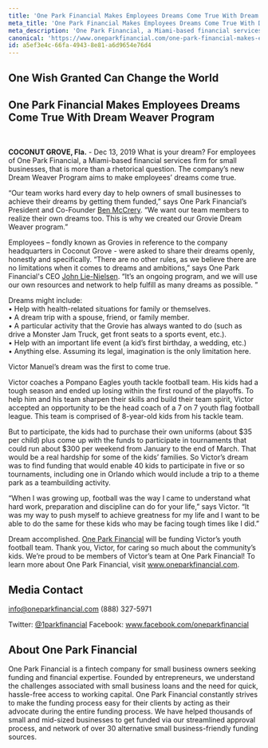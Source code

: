 ```yaml
---
title: 'One Park Financial Makes Employees Dreams Come True With Dream Weaver Program'
meta_title: 'One Park Financial Makes Employees Dreams Come True With Dream Weaver Program'
meta_description: 'One Park Financial, a Miami-based financial services firm for small businesses, aims to make employees’ dreams come true with their new Dream Weaver Program.'
canonical: 'https://www.oneparkfinancial.com/one-park-financial-makes-employees-dreams-come-true-with-dream-weaver-program'
id: a5ef3e4c-66fa-4943-8e81-a6d9654e76d4
---
```

## One Wish Granted Can Change the World

## One Park Financial Makes Employees Dreams Come True With Dream Weaver Program
</br >

**COCONUT GROVE, Fla.** - Dec 13, 2019 What is your dream?  For employees of One Park Financial, a Miami-based financial services firm for small businesses, that is more than a rhetorical question. The company’s new Dream Weaver Program aims to make employees’ dreams come true.

“Our team works hard every day to help owners of small businesses to achieve their dreams by getting them funded,” says One Park Financial’s President and Co-Founder [Ben McCrery](https://www.linkedin.com/in/benmccrery/). “We want our team members to realize their own dreams too. This is why we created our Grovie Dream Weaver program.”

Employees – fondly known as Grovies in reference to the company headquarters in Coconut Grove - were asked to share their dreams openly, honestly and specifically. 
“There are no other rules, as we believe there are no limitations when it comes to dreams and ambitions,” says One Park Financial's CEO [John Lie-Nielsen](https://www.linkedin.com/in/john-lie-nielsen-9304243/). “It’s an ongoing program, and we will use our own resources and network to help fulfill as many dreams as possible. ”

Dreams might include: </br >
•	Help with health-related situations for family or themselves. 
</br>
•	A dream trip with a spouse, friend, or family member. </br >
•	A particular activity that the Grovie has always wanted to do (such as drive a Monster Jam Truck, get front seats to a sports event, etc.).</br >
•	Help with an important life event (a kid’s first birthday, a wedding, etc.)</br >
•	Anything else. Assuming its legal, imagination is the only limitation here.</br >

Victor Manuel’s dream was the first to come true.

Victor coaches a Pompano Eagles youth tackle football team. His kids had a tough season and ended up losing within the first round of the playoffs. To help him and his team sharpen their skills and build their team spirit, Victor accepted an opportunity to be the head coach of a 7 on 7 youth flag football league. This team is comprised of 8-year-old kids from his tackle team.

But to participate, the kids had to purchase their own uniforms (about $35 per child) plus come up with the funds to participate in tournaments that could run about $300 per weekend from January to the end of March. That would be a real hardship for some of the kids’ families. So Victor’s dream was to find funding that would enable 40 kids to participate in five or so tournaments, including one in Orlando which would include a trip to a theme park as a teambuilding activity. 

“When I was growing up, football was the way I came to understand what hard work, preparation and discipline can do for your life,” says Victor. “It was my way to push myself to achieve greatness for my life and I want to be able to do the same for these kids who may be facing tough times like I did.”

Dream accomplished. [One Park Financial](http://www.oneparkfinancial.com) will be funding Victor’s youth football team. Thank you, Victor, for caring so much about the community’s kids. 
We’re proud to be members of Victor’s team at One Park Financial! To learn more about One Park Financial, visit www.oneparkfinancial.com.

## Media Contact
info@oneparkfinancial.com (888) 327-5971

Twitter: [@1parkfinancial](https://twitter.com/1parkfinancial) Facebook: www.facebook.com/oneparkfinancial

## About One Park Financial
One Park Financial is a fintech company for small business owners seeking funding and financial expertise. Founded by entrepreneurs, we understand the challenges associated with small business loans and the need for quick, hassle-free access to working capital. One Park Financial constantly strives to make the funding process easy for their clients by acting as their advocate during the entire funding process. We have helped thousands of small and mid-sized businesses to get funded via our streamlined approval process, and network of over 30 alternative small business-friendly funding sources.